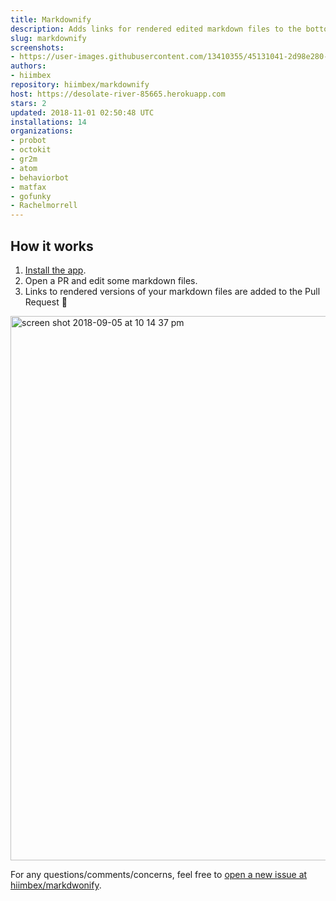```yaml
---
title: Markdownify
description: Adds links for rendered edited markdown files to the bottom of pull requests
slug: markdownify
screenshots:
- https://user-images.githubusercontent.com/13410355/45131041-2d98e280-b159-11e8-92cc-3b80f4897b98.png
authors:
- hiimbex
repository: hiimbex/markdownify
host: https://desolate-river-85665.herokuapp.com
stars: 2
updated: 2018-11-01 02:50:48 UTC
installations: 14
organizations:
- probot
- octokit
- gr2m
- atom
- behaviorbot
- matfax
- gofunky
- Rachelmorrell
---
```


## How it works

1. [Install the app](https://github.com/apps/markdownify).
2. Open a PR and edit some markdown files.
3. Links to rendered versions of your markdown files are added to the Pull Request 🎉

<img width="871" alt="screen shot 2018-09-05 at 10 14 37 pm" src="https://user-images.githubusercontent.com/13410355/45131041-2d98e280-b159-11e8-92cc-3b80f4897b98.png">

For any questions/comments/concerns, feel free to [open a new issue at hiimbex/markdwonify](https://github.com/hiimbex/markdownify/issues/new).
